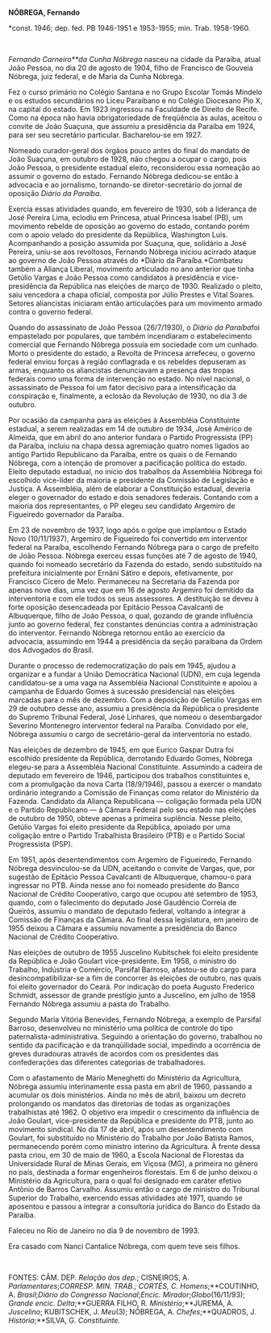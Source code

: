 **NÓBREGA, Fernando**

\*const. 1946; dep. fed. PB 1946-1951 e 1953-1955; min. Trab. 1958-1960.

 

*Fernando Carneiro**da Cunha Nóbrega* nasceu na cidade da Paraíba, atual
João Pessoa, no dia 20 de agosto de 1904, filho de Francisco de Gouveia
Nóbrega, juiz federal, e de Maria da Cunha Nóbrega.

Fez o curso primário no Colégio Santana e no Grupo Escolar Tomás Mindelo
e os estudos secundários no Liceu Paraibano e no Colégio Diocesano Pio
X, na capital do estado. Em 1923 ingressou na Faculdade de Direito de
Recife. Como na época não havia obrigatoriedade de freqüência às aulas,
aceitou o convite de João Suaçuna, que assumiu a presidência da Paraíba
em 1924, para ser seu secretário particular. Bacharelou-se em 1927.

Nomeado curador-geral dos órgãos pouco antes do final do mandato de João
Suaçuna, em outubro de 1928, não chegou a ocupar o cargo, pois João
Pessoa, o presidente estadual eleito, reconsiderou essa nomeação ao
assumir o governo do estado. Fernando Nóbrega dedicou-se então à
advocacia e ao jornalismo, tornando-se diretor-secretário do jornal de
oposição *Diário da Paraíba.*

Exercia essas atividades quando, em fevereiro de 1930, sob a liderança
de José Pereira Lima, eclodiu em Princesa, atual Princesa Isabel (PB),
um movimento rebelde de oposição ao governo do estado, contando porém
com o apoio velado do presidente da República, Washington Luís.
Acompanhando a posição assumida por Suaçuna, que, solidário a José
Pereira, uniu-se aos revoltosos, Fernando Nóbrega iniciou acirrado
ataque ao governo de João Pessoa através do *Diário da Paraíba.*Combateu
também a Aliança Liberal, movimento articulado no ano anterior que tinha
Getúlio Vargas e João Pessoa como candidatos à presidência e
vice-presidência da República nas eleições de março de 1930. Realizado o
pleito, saiu vencedora a chapa oficial, composta por Júlio Prestes e
Vital Soares. Setores aliancistas iniciaram então articulações para um
movimento armado contra o governo federal.

Quando do assassinato de João Pessoa (26/7/1930), o *Diário da
Paraíba*foi empastelado por populares, que também incendiaram o
estabelecimento comercial que Fernando Nóbrega possuía em sociedade com
um cunhado. Morto o presidente do estado, a Revolta de Princesa
arrefeceu, o governo federal enviou forças à região conflagrada e os
rebeldes depuseram as armas, enquanto os aliancistas denunciavam a
presença das tropas federais como uma forma de intervenção no estado. No
nível nacional, o assassinato de Pessoa foi um fator decisivo para a
intensificação da conspiração e, finalmente, a eclosão da Revolução de
1930, no dia 3 de outubro.

Por ocasião da campanha para as eleições à Assembléia Constituinte
estadual, a serem realizadas em 14 de outubro de 1934, José Américo de
Almeida, que em abril do ano anterior fundara o Partido Progressista
(PP) da Paraíba, incluiu na chapa dessa agremiação quatro nomes ligados
ao antigo Partido Republicano da Paraíba, entre os quais o de Fernando
Nóbrega, com a intenção de promover a pacificação política do estado.
Eleito deputado estadual, no início dos trabalhos da Assembléia Nóbrega
foi escolhido vice-líder da maioria e presidente da Comissão de
Legislação e Justiça. A Assembléia, além de elaborar a Constituição
estadual, deveria eleger o governador do estado e dois senadores
federais. Contando com a maioria dos representantes, o PP elegeu seu
candidato Argemiro de Figueiredo governador da Paraíba.

Em 23 de novembro de 1937, logo após o golpe que implantou o Estado Novo
(10/11/1937), Argemiro de Figueiredo foi convertido em interventor
federal na Paraíba, escolhendo Fernando Nóbrega para o cargo de prefeito
de João Pessoa. Nóbrega exerceu essas funções até 7 de agosto de 1940,
quando foi nomeado secretário da Fazenda do estado, sendo substituído na
prefeitura inicialmente por Ernâni Sátiro e depois, efetivamente, por
Francisco Cícero de Melo. Permaneceu na Secretaria da Fazenda por apenas
nove dias, uma vez que em 16 de agosto Argemiro foi demitido da
interventoria e com ele todos os seus assessores. A destituição se deveu
à forte oposição desencadeada por Epitácio Pessoa Cavalcanti de
Albuquerque, filho de João Pessoa, o qual, gozando de grande influência
junto ao governo federal, fez constantes denúncias contra a
administração do interventor. Fernando Nóbrega retornou então ao
exercício da advocacia, assumindo em 1944 a presidência da seção
paraibana da Ordem dos Advogados do Brasil.

Durante o processo de redemocratização do país em 1945, ajudou a
organizar e a fundar a União Democrática Nacional (UDN), em cuja legenda
candidatou-se a uma vaga na Assembléia Nacional Constituinte e apoiou a
campanha de Eduardo Gomes à sucessão presidencial nas eleições marcadas
para o mês de dezembro. Com a deposição de Getúlio Vargas em 29 de
outubro desse ano, assumiu a presidência da República o presidente do
Supremo Tribunal Federal, José Linhares, que nomeou o desembargador
Severino Montenegro interventor federal na Paraíba. Convidado por ele,
Nóbrega assumiu o cargo de secretário-geral da interventoria no estado.

Nas eleições de dezembro de 1945, em que Eurico Gaspar Dutra foi
escolhido presidente da República, derrotando Eduardo Gomes, Nóbrega
elegeu-se para a Assembléia Nacional Constituinte. Assumindo a cadeira
de deputado em fevereiro de 1946, participou dos trabalhos constituintes
e, com a promulgação da nova Carta (18/9/1946), passou a exercer o
mandato ordinário integrando a Comissão de Finanças como relator do
Ministério da Fazenda. Candidato da Aliança Republicana — coligação
formada pela UDN e o Partido Republicano — à Câmara Federal pelo seu
estado nas eleições de outubro de 1950, obteve apenas a primeira
suplência. Nesse pleito, Getúlio Vargas foi eleito presidente da
República, apoiado por uma coligação entre o Partido Trabalhista
Brasileiro (PTB) e o Partido Social Progressista (PSP).

Em 1951, após desentendimentos com Argemiro de Figueiredo, Fernando
Nóbrega desvinculou-se da UDN, aceitando o convite de Vargas, que, por
sugestão de Epitácio Pessoa Cavalcanti de Albuquerque, chamou-o para
ingressar no PTB. Ainda nesse ano foi nomeado presidente do Banco
Nacional de Crédito Cooperativo, cargo que ocupou até setembro de 1953,
quando, com o falecimento do deputado José Gaudêncio Correia de Queirós,
assumiu o mandato de deputado federal, voltando a integrar a Comissão de
Finanças da Câmara. Ao final dessa legislatura, em janeiro de 1955
deixou a Câmara e assumiu novamente a presidência do Banco Nacional de
Crédito Cooperativo.

Nas eleições de outubro de 1955 Juscelino Kubitschek foi eleito
presidente da República e João Goulart vice-presidente. Em 1958, o
ministro do Trabalho, Indústria e Comércio, Parsifal Barroso, afastou-se
do cargo para desincompatibilizar-se a fim de concorrer às eleições de
outubro, nas quais foi eleito governador do Ceará. Por indicação do
poeta Augusto Frederico Schmidt, assessor de grande prestígio junto a
Juscelino, em julho de 1958 Fernando Nóbrega assumiu a pasta do
Trabalho.

Segundo Maria Vitória Benevides, Fernando Nóbrega, a exemplo de Parsifal
Barroso, desenvolveu no ministério uma política de controle do tipo
paternalista-administrativa. Seguindo a orientação do governo, trabalhou
no sentido da pacificação e da tranqüilidade social, impedindo a
ocorrência de greves duradouras através de acordos com os presidentes
das confederações das diferentes categorias de trabalhadores.

Com o afastamento de Mário Meneghetti do Ministério da Agricultura,
Nóbrega assumiu interinamente essa pasta em abril de 1960, passando a
acumular os dois ministérios. Ainda no mês de abril, baixou um decreto
prolongando os mandatos das diretorias de todas as organizações
trabalhistas até 1962. O objetivo era impedir o crescimento da
influência de João Goulart, vice-presidente da República e presidente do
PTB, junto ao movimento sindical. No dia 17 de abril, após um
desentendimento com Goulart, foi substituído no Ministério do Trabalho
por João Batista Ramos, permanecendo porém como ministro interino da
Agricultura. À frente dessa pasta criou, em 30 de maio de 1960, a Escola
Nacional de Florestas da Universidade Rural de Minas Gerais, em Viçosa
(MG), a primeira no gênero no país, destinada a formar engenheiros
florestais. Em 6 de junho deixou o Ministério da Agricultura, para o
qual foi designado em caráter efetivo Antônio de Barros Carvalho.
Assumiu então o cargo de ministro do Tribunal Superior do Trabalho,
exercendo essas atividades até 1971, quando se aposentou e passou a
integrar a consultoria jurídica do Banco do Estado da Paraíba.

Faleceu no Rio de Janeiro no dia 9 de novembro de 1993.

Era casado com Nanci Cantalice Nóbrega, com quem teve seis filhos.

 

FONTES: CÂM. DEP. *Relação dos dep.*; CISNEIROS, A.
*Parlamentares*;**CORRESP. MIN. TRAB.; CORTÉS, C*. Homens*;**COUTINHO,
A. *Brasil*;*Diário do Congresso Nacional*;*Encic.*
*Mirador*;*Globo*(16/11/93); *Grande encic. Delta*;**GUERRA FILHO, R.
*Ministério*;**JUREMA, A. *Juscelino*; KUBITSCHEK, J. *Meu*(3); NÓBREGA,
A. *Chefes*;**QUADROS, J. *História*;**SILVA, G. *Constituinte.*

 
